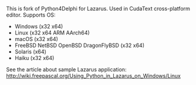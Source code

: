 This is fork of Python4Delphi for Lazarus.
Used in CudaText cross-platform editor.
Supports OS:

- Windows (x32 x64)
- Linux (x32 x64 ARM AArch64)
- macOS (x32 x64)
- FreeBSD NetBSD OpenBSD DragonFlyBSD (x32 x64)
- Solaris (x64)
- Haiku (x32 x64)

See the article about sample Lazarus application:
http://wiki.freepascal.org/Using_Python_in_Lazarus_on_Windows/Linux
